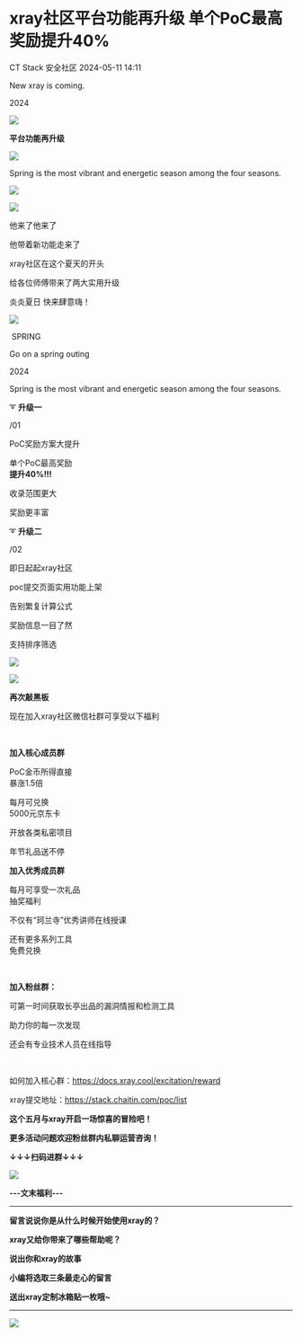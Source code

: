 #  xray社区平台功能再升级 单个PoC最高奖励提升40%   
 CT Stack 安全社区   2024-05-11 14:11  
  
New xray is coming.  
  
2024  
  
  
  
![](https://mmbiz.qpic.cn/mmbiz_gif/xLk5PwibzMpTVc7nG2hPWWJNWB9Vw2GXBRpzL6E35Oap5EJaBYUyHAqdSBQmxkms5AtR4sXKaZ4lt08ceKljdhQ/640?wx_fmt=gif&from=appmsg "")  
  
**平台功能再升级**  
  
![](https://mmbiz.qpic.cn/mmbiz_gif/xLk5PwibzMpTVc7nG2hPWWJNWB9Vw2GXB3MWbf2UqnLGiaBywQOS9UJXfczJ8j1wdqIgn9CngWJHsAjhI4hlpbZQ/640?wx_fmt=gif&from=appmsg "")  
  
Spring is the most vibrant and energetic season among the four seasons.  
  
![](https://mmbiz.qpic.cn/mmbiz_png/xLk5PwibzMpTVc7nG2hPWWJNWB9Vw2GXBa8Q6pbib6zxJLg3VpNCCBLV3qCRe3Q78E7Yo5jfOJNB97QBMbZe0FdQ/640?wx_fmt=png&from=appmsg "")  
  
  
![](https://mmbiz.qpic.cn/mmbiz_gif/xLk5PwibzMpTVc7nG2hPWWJNWB9Vw2GXBRpzL6E35Oap5EJaBYUyHAqdSBQmxkms5AtR4sXKaZ4lt08ceKljdhQ/640?wx_fmt=gif&from=appmsg "")  
  
他来了他来了  
  
他带着新功能走来了  
  
xray社区在这个夏天的开头  
  
给各位师傅带来了两大实用升级  
  
炎炎夏日 快来肆意嗨！  
  
  
  
![](https://mmbiz.qpic.cn/mmbiz_png/xLk5PwibzMpTVc7nG2hPWWJNWB9Vw2GXBa8Q6pbib6zxJLg3VpNCCBLV3qCRe3Q78E7Yo5jfOJNB97QBMbZe0FdQ/640?wx_fmt=png&from=appmsg "")  
  
 SPRING  
  
Go on a spring outing  
  
2024  
  
  
Spring is the most vibrant and energetic season among the four seasons.  
  
  
  
  
➰ **升级一**  
  
/01  
  
PoC奖励方案大提升  
  
单个PoC最高奖励  
**提升40%!!!**  
  
收录范围更大  
  
奖励更丰富  
  
  
➰ **升级二**  
  
/02  
  
即日起起xray社区  
  
poc提交页面实用功能上架  
  
告别繁复计算公式  
  
奖励信息一目了然  
  
支持排序筛选  
  
  
![](https://mmbiz.qpic.cn/mmbiz_png/xLk5PwibzMpTVc7nG2hPWWJNWB9Vw2GXB9q0aJyHxZK6ThmGA6ZXRUvy88nOcbLTeWads4bRrgyFveLiaVSEibqSg/640?wx_fmt=png&from=appmsg "")  
  
  
![](https://mmbiz.qpic.cn/mmbiz_png/xLk5PwibzMpTVc7nG2hPWWJNWB9Vw2GXBjkM8klNVOYJUqyRYOB4LQUiabL0gt7UzzqtwiaTlBKGETicrb16RNhugQ/640?wx_fmt=png&from=appmsg "")  
  
  
  
  
**再次敲黑板**  
  
  
现在加入xray社区微信社群可享受以下福利  
  
   
  
**加入核心成员群**  
  
PoC金币所得直接  
暴涨1.5倍  
  
每月可兑换  
5000元京东卡  
  
开放各类私密项目  
  
年节礼品送不停  
  
**加入优秀成员群**  
  
每月可享受一次礼品  
抽奖福利  
  
不仅有“珂兰寺”优秀讲师在线授课  
  
还有更多系列工具  
免费兑换  
  
   
  
**加入粉丝群：**  
  
可第一时间获取长亭出品的漏洞情报和检测工具  
  
助力你的每一次发现  
  
还会有专业技术人员在线指导  
  
   
  
如何加入核心群：https://docs.xray.cool/excitation/reward  
  
xray提交地址：https://stack.chaitin.com/poc/list  
  
  
**这个五月与xray开启一场惊喜的冒险吧！**  
  
**更多活动问题欢迎粉丝群内私聊运营咨询！**  
  
**↓↓↓扫码进群↓↓↓**  
  
![](https://mmbiz.qpic.cn/mmbiz_png/xLk5PwibzMpTVc7nG2hPWWJNWB9Vw2GXBicoYe8WcLnESKRe1ibX3upcum8Oich1Z1qh507KMKn4nIWeJNEbkPo6zA/640?wx_fmt=png&from=appmsg "")  
  
  
**---文末福利---**  
  
****  
**留言说说你是从什么时候开始使用xray的？**  
  
**xray又给你带来了哪些帮助呢？**  
  
**说出你和xray的故事**  
  
**小编将选取三条最走心的留言**  
  
**送出xray定制冰箱贴一枚哦~**  
  
****  
![](https://mmbiz.qpic.cn/mmbiz_png/xLk5PwibzMpTVc7nG2hPWWJNWB9Vw2GXBkdx9jsFo8WBb2ubBiaPBvfW6KC2LwmVBClI0UrXtYLEdQdlJ9Aq29gg/640?wx_fmt=png&from=appmsg "")  
  
  
  

